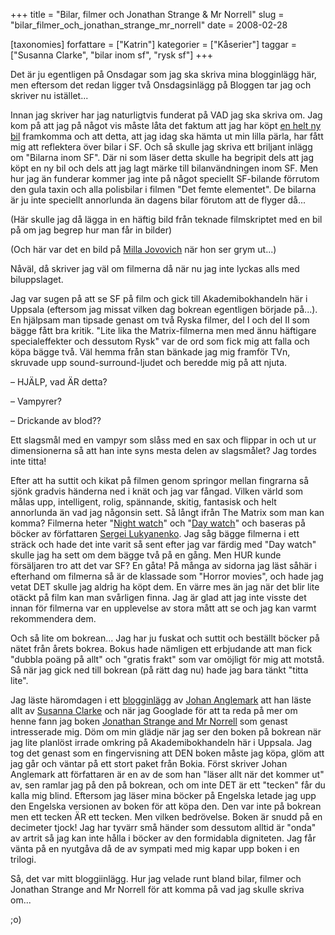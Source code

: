 +++
title = "Bilar, filmer och Jonathan Strange & Mr Norrell"
slug = "bilar_filmer_och_jonathan_strange_mr_norrell"
date = 2008-02-28

[taxonomies]
forfattare = ["Katrin"]
kategorier = ["Kåserier"]
taggar = ["Susanna Clarke", "bilar inom sf", "rysk sf"]
+++

Det är ju egentligen på Onsdagar som jag ska skriva mina blogginlägg här, men eftersom det redan ligger två Onsdagsinlägg på Bloggen tar jag och skriver nu istället...

Innan jag skriver har jag naturligtvis funderat på VAD jag ska skriva om. Jag kom på att jag på något vis måste låta det faktum att jag har köpt <a href="http://www.renault.se/sv/Personbilar/Clio-Storia.aspx">en helt ny bil</a> framkomma och att detta, att jag idag ska hämta ut min lilla pärla, har fått mig att reflektera över bilar i SF. Och så skulle jag skriva ett briljant inlägg om "Bilarna inom SF". Där ni som läser detta skulle ha begripit dels att jag köpt en ny bil och dels att jag lagt märke till bilanvändningen inom SF. Men hur jag än funderar kommer jag inte på något speciellt SF-bilande förrutom den gula taxin och alla polisbilar i filmen "Det femte elementet".  De bilarna är ju inte speciellt annorlunda än dagens bilar förutom att de flyger då...

(Här skulle jag då lägga in en häftig bild från teknade filmskriptet med en bil på om jag begrep hur man får in bilder)

(Och här var det en bild på <a href="http://www.imdb.com/name/nm0000170/">Milla Jovovich</a> när hon ser grym ut...)

Nåväl, då skriver jag väl om filmerna då när nu jag inte lyckas alls med biluppslaget.

Jag var sugen på att se SF på film och gick till Akademibokhandeln här i Uppsala (eftersom jag missat vilken dag bokrean egentligen började på...). En hjälpsam man tipsade genast om två Ryska filmer, del I och del II som bägge fått bra kritik. "Lite lika the Matrix-filmerna men med ännu häftigare specialeffekter och dessutom Rysk" var de ord som fick mig att falla och köpa bägge två. Väl hemma från stan bänkade jag mig framför TVn, skruvade upp sound-surround-ljudet och beredde mig på att njuta.

– HJÄLP, vad ÄR detta?

– Vampyrer?

– Drickande av blod??

Ett slagsmål med en vampyr som slåss med en sax och flippar in och ut ur dimensionerna så att han inte syns mesta delen av slagsmålet? Jag tordes inte titta!

Efter att ha suttit och kikat på filmen genom springor mellan fingrarna så sjönk gradvis händerna ned i knät och jag var fångad. Vilken värld som målas upp, intelligent, rolig, spännande, skitig, fantasisk och helt annorlunda än vad jag någonsin sett. Så långt ifrån The Matrix som man kan komma? Filmerna heter "<a href="http://en.wikipedia.org/wiki/Night_Watch_%282004_film%29">Night watch</a>" och "<a href="http://en.wikipedia.org/wiki/Day_Watch">Day watch</a>" och baseras på böcker av författaren <a href="http://en.wikipedia.org/wiki/Sergey_Lukyanenko">Sergei Lukyanenko</a>. Jag såg bägge filmerna i ett sträck och hade det inte varit så sent efter jag var färdig med "Day watch" skulle jag ha sett om dem bägge två på en gång. Men HUR kunde försäljaren tro att det var SF? En gåta! På många av sidorna jag läst såhär i efterhand om filmerna så är de klassade som "Horror movies", och hade jag vetat DET skulle jag aldrig ha köpt dem. En värre mes än jag när det blir lite otäckt på film kan man svårligen finna. Jag är glad att jag inte visste det innan för filmerna var en upplevelse av stora mått att se och jag kan varmt rekommendera dem.

Och så lite om bokrean... Jag har ju fuskat och suttit och beställt böcker på nätet från årets bokrea. Bokus hade nämligen ett erbjudande att man fick "dubbla poäng på allt" och "gratis frakt" som var omöjligt för mig att motstå. Så när jag gick ned till bokrean (på rätt dag nu) hade jag bara tänkt "titta lite".

Jag läste häromdagen i ett <a href="__FIXME__/favoritforfattare/">blogginlägg</a> av <a href="__FIXME__/author/anglemark/" title="Visa alla inlägg av Johan Anglemark">Johan Anglemark</a>  att han läste allt av <a href="http://en.wikipedia.org/wiki/Susanna_Clarke">Susanna Clarke</a> och när jag Googlade för att ta reda på mer om henne fann jag boken <a href="http://en.wikipedia.org/wiki/Jonathan_Strange_%26_Mr_Norrell">Jonathan Strange and Mr Norrell</a> som genast intresserade mig. Döm om min glädje när jag ser den boken på bokrean när jag lite planlöst irrade omkring på Akademibokhandeln här i Uppsala. Jag tog det genast som en fingervisning att DEN boken måste jag köpa, glöm att jag går och väntar på ett stort paket från Bokia. Först skriver Johan Anglemark att författaren är en av de som han "läser allt när det kommer ut" av, sen ramlar jag på den på bokrean, och om inte DET är ett "tecken" får du kalla mig blind. Eftersom jag läser mina böcker på Engelska letade jag upp den Engelska versionen av boken för att köpa den. Den var inte på bokrean men ett tecken ÄR ett tecken. Men vilken bedrövelse. Boken är snudd på en decimeter tjock! Jag har tyvärr små händer som dessutom alltid är "onda" av artrit så jag kan inte hålla i böcker av den formidabla digniteten. Jag får vänta på en nyutgåva då de av sympati med mig kapar upp boken i en trilogi.

Så, det var mitt bloggiinlägg. Hur jag velade runt bland bilar, filmer och Jonathan Strange and Mr Norrell för att komma på vad jag skulle skriva om...

;o)
